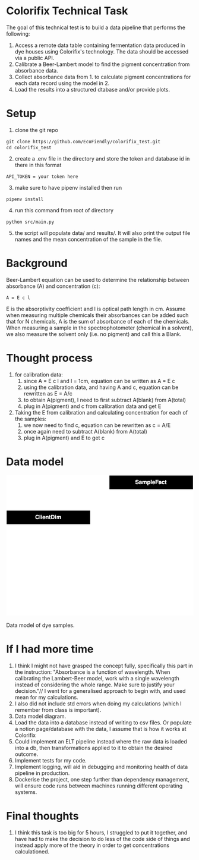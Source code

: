 # Colorifix Technical Task

The goal of this technical test is to build a data pipeline that performs the following:
1. Access a remote data table containing fermentation data produced in dye houses using Colorifix's technology. The data should be accessed via a public API.
2. Calibrate a Beer-Lambert model to find the pigment concentration from absorbance data.
3. Collect absorbance data from 1. to calculate pigment concentrations for each data record using the model in 2.
4. Load the results into a structured dtabase and/or provide plots.

# Setup
1. clone the git repo
```
git clone https://github.com/EcoFiendly/colorifix_test.git
cd colorifix_test
```

2. create a .env file in the directory and store the token and database id in there in this format
```
API_TOKEN = your token here
```

3. make sure to have pipenv installed then run
```
pipenv install
```

4. run this command from root of directory
```
python src/main.py
```

5. the script will populate data/ and results/. It will also print the output file names and the mean concentration of the sample in the file. 

# Background
Beer-Lambert equation can be used to determine the relationship between absorbance (A) and concentration (c):
```
A = E c l
```
E is the absorptivity coefficient and l is optical path length in cm.
Assume when measuring multiple chemicals their absorbances can be added such that for N chemicals, A is the sum of absorbance of each of the chemicals. When measuring a sample in the spectrophotometer (chemical in a solvent), we also measure the solvent only (i.e. no pigment) and call this a Blank.

# Thought process
1. for calibration data:
    1. since A = E c l and l = 1cm, equation can be written as A = E c
    2. using the calibration data, and having A and c, equation can be rewritten as E = A/c
    3. to obtain A(pigment), I need to first subtract A(blank) from A(total)
    3. plug in A(pigment) and c from calibration data and get E
2. Taking the E from calibration and calculating concentration for each of the samples:
    1. we now need to find c, equation can be rewritten as c = A/E
    2. once again need to subtract A(blank) from A(total)
    3. plug in A(pigment) and E to get c

# Data model
![Alt text](dye_data_model.svg)

Data model of dye samples.

# If I had more time
1. I think I might not have grasped the concept fully, specifically this part in the instruction: "Absorbance is a function of wavelength. When calibrating the Lambert-Beer model, work with a single wavelength instead of considering the whole range. Make sure to justify your decision."// I went for a generalised approach to begin with, and used mean for my calculations.
2. I also did not include std errors when doing my calculations (which I remember from class is important).
3. Data model diagram.
4. Load the data into a database instead of writing to csv files. Or populate a notion page/database with the data, I assume that is how it works at Colorifix
5. Could implement an ELT pipeline instead where the raw data is loaded into a db, then transformations applied to it to obtain the desired outcome.
6. Implement tests for my code.
7. Implement logging, will aid in debugging and monitoring health of data pipeline in production.
8. Dockerise the project, one step further than dependency management, will ensure code runs between machines running different operating systems.

# Final thoughts
1. I think this task is too big for 5 hours, I struggled to put it together, and have had to make the decision to do less of the code side of things and instead apply more of the theory in order to get concentrations calculationed.